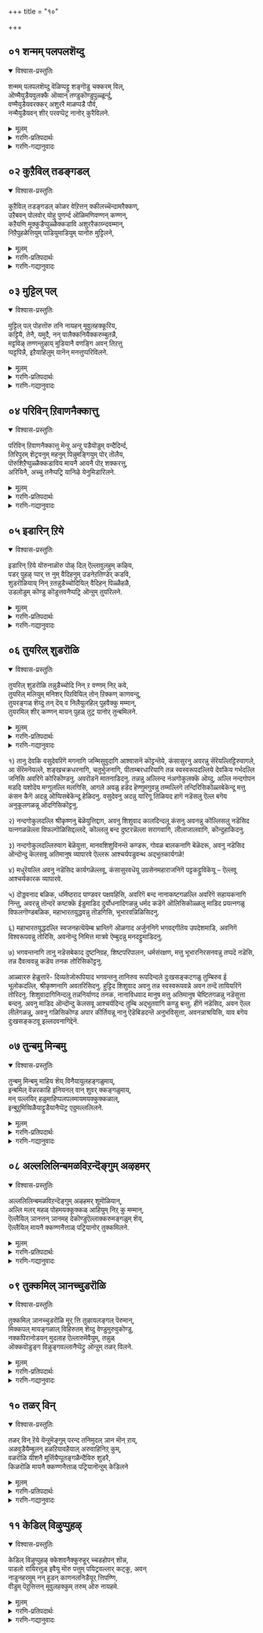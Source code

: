 +++
title = "१०"

+++


## ०१ शन्मम् पलपलशॆय्दु
<details open><summary>विश्वास-प्रस्तुतिः</summary>

शन्मम् पलपलशॆय्दु वॆळिप्पट्टु शङ्गॊडु चक्करम् विल्,  
ऒण्मैयुडैयवुलक्कै ऒव्वान् तण्डुकॊण्डुपुळ्ळूर्न्दु,  
वण्मैयुडैयवरक्कर् अशुररै माळप्पडै पौर्व,  
नन्मैयुडैयवन् शीर् परवप्पॆट्र नानोर् कुरैविलने.
</details>

<details><summary>मूलम्</summary>

शन्मम् पलपलशॆय्दु वॆळिप्पट्टु शङ्गॊडु चक्करम् विल्,  
ऒण्मैयुडैयवुलक्कै ऒव्वान् तण्डुकॊण्डुपुळ्ळूर्न्दु,  
वण्मैयुडैयवरक्कर् अशुररै माळप्पडै पौर्व,  
नन्मैयुडैयवन् शीर् परवप्पॆट्र नानोर् कुरैविलने.
</details>

<details><summary>गरणि-प्रतिपदार्थः</summary>

शन्मम् = जन्मगळु, पलपलशॆय्दु = हलवरन्नु माडि, वॆळिप्पट्टु = अवतरिसि, शङ्गॊडु चक्करम् विल् = शङ्खवन्नू, चक्रवन्नू, बिल्लन्नू, ऒण्मैलुडैय = सुन्दरवाद, उलक्कै = ऒनकॆयन्नू, ऒव्वाळ् = साटियिल्लद खड्गवन्नू, तण्डुकॊण्डु = गदॆयन्नु हिडिदु, पुळ्ळूर्न्दु = गरुडवाहननागि, उलहिल् = लोकदल्लि, वण्मै उडैय = बलिष्ठराद, अरक्कर अशुररै= राक्षसरन्नू असुररन्नू, माळ = नाशपडिसुवुदक्कागि, पडै पॊरुद = आयुधगळन्नू प्रयोगिसि युद्धमाडिद, नन्मै उडैयवन् = सद्गुणवन्तॆन, शीर् = सद्गुणगळन्नु, परवप्पॆट्र = हरडलु यत्निसुत्तिरुव, नान् =नानु, ओर् कुरैवु इलने = यावॊन्दु कॊरतॆयन्नू पडॆदिल्ल. 
</details>

<details><summary>गरणि-गद्यानुवादः</summary>

हलवारु जन्मगळन्नॆत्ति, अवतरिसि, शङ्खवन्नू, चक्रवन्नू, बिल्लन्नू, सुन्दरवाद ऒनकॆयन्नू, साटियिल्लद खड्गवन्नू, गदॆयन्नू हिडिदु, गरुडवाहननागि, लोकदल्लि बलिष्ठराद असुररन्नू राक्षसरन्नू नाशपडिसुवुदक्कागि आयुधगळन्नु प्रयोगिसि युद्धमाडिद सद्गुणवन्तन कल्याणगुणगळन्नु हरडलु यत्निसुत्तिरुव ननगॆ यावॊन्दु कॊरतॆयू इल्ल. 

आळ्वाररु हेळुत्तारॆ- भूमियमेलॆ भगवन्तन नानाअवतारगळ उद्देशवादरू एनु? साटियिल्लद दिव्यायुधगळन्नु अवनु धरिसिरुवुदादरू एतक्कॆ? गरुडवाहननागि शीघ्रगतियल्लि ऎल्लॆगॆन्दरल्लिगॆ धाविसि बरुव कारणवेनु? भूलोकदल्लि तन्नन्नु आश्रयिसिदवरिगॆ बलदर्पगळिन्द कॊब्बिदवरागि, सल्लद हिंसॆयन्नु कॊडुव दुष्टराद असुर राक्षसरन्नु सदॆबडिदु, जगत्तिगॆ तन्न सर्वरक्षकत्ववन्नु तोर्पडिसुवुदक्कल्लवे? परमकरुणामूर्तियाद भगवन्तन अनन्त कल्याणगुणगळन्नु जगत्तिनल्लि हरडुवुदक्कागिये नानु जन्मवॆत्तिरुवुदु. पवित्रवाद ई कार्यदल्लि तॊडगिरुव ननगेनु कॊरतॆ? नन्नन्नु सर्वविधदल्लू रक्षिसुत्ता, कडॆगॆ तन्न नित्यकैङ्कर्यवन्नू परमपदवासवन्नू अवनु ननगॆ दयॆनीडुत्तानॆ.

भगवन्तन कल्याणगुणगळन्नु हरडलु माडिद सुलभवाद उपायवॆन्दरॆ, ऒन्दु साविर पाशुरगळ मूलक अवनन्नु नानारीतियल्लि जनर मनमुट्टुवन्तॆ रचिसि हाडिरुवुदे\! तिरुवाय् मॊऴिय रचनॆय मुख्य उद्देशवे अदु.
</details>



## ०२ कुऱैविल् तडङ्गडल्
<details open><summary>विश्वास-प्रस्तुतिः</summary>

कुऱैविल् तडङ्गडल् कोळर वेऱित्तन् क्कीलच्चॆन्दामरैक्कण्,  
उऱैबवन् पोलवोर् योहु पुणर्न्द ऒळिमणिवण्णन् कण्णन्,  
कऱैयणि मूक्कुडैप्पुळ्ळैक्कडावि अशुररैकाय्न्दवम्मान्,  
निऱैपुहळेत्तियुम् पाडियुमाडियुम् यानॊरु मुट्टिलने,
</details>

<details><summary>मूलम्</summary>

कुऱैविल् तडङ्गडल् कोळर वेऱित्तन् क्कीलच्चॆन्दामरैक्कण्,  
उऱैबवन् पोलवोर् योहु पुणर्न्द ऒळिमणिवण्णन् कण्णन्,  
कऱैयणि मूक्कुडैप्पुळ्ळैक्कडावि अशुररैकाय्न्दवम्मान्,  
निऱैपुहळेत्तियुम् पाडियुमाडियुम् यानॊरु मुट्टिलने,
</details>

<details><summary>गरणि-प्रतिपदार्थः</summary>

कुऱैवुइल् = कॊरतॆयिल्लद, तड कडल् = विस्तारवाद कडलल्लि, कोळ् अरवु एऱि = क्रूरसर्पवन्नेरि, तन् = तन्न, कोलम् = सुन्दरवाद, शॆन्दामरै कण् = कॆन्दावरॆयन्तॆ विशालवाद, कण्णुगळन्नु, उऱैबवन् पोल = निद्रिसुववन हागॆ, ओर् योहु = साटियिल्लद योगवन्नु, पुणर् न = नडॆसुववनागि \(प्रयोगिसुववनागि\), ऒळिमणिवण्णन् = हॊळॆयुव रत्नद बण्णदवनू, कण्णन् = अत्याकर्षकनू, \(श्रीकृष्णावतारियू\) आद भगवन्तनु, कऱै = गुरुतु, अणि = सिद्धवागिरुव, मूक्कु उडै= मूगिन, पुळ्ळै = पक्षियन्नु, कडावि = नडॆसुत्ता, अशुररै = असुररन्नु, काय्न्द = नाशपडिसिद, अम्मान् = स्वामिय, निऱैपुहऴ् = परिपूर्णवाद कीर्तियन्नु, एत्तियुम् = स्तुतिसियू, पाडियुम् = हाडियू, आडियुम् = आनन्दिसियू, यान् = नानु, ऒरुमुट्टु = याव बगॆय आतङ्कवन्नू \(तडॆयन्नु\) इलने = इल्लदवनागिद्देनॆ. 
</details>

<details><summary>गरणि-गद्यानुवादः</summary>

कॊरतॆयिल्लद विस्तारवाद कडलल्लि क्रूरसर्पवन्नेरि, तन्न सुन्दरवाद कॆन्दावरॆयन्तॆ विशालवाद कण्णुगळन्नु निद्रिसुववन हागॆ साटियिल्लद योगनिद्दॆयल्लिरुववनू, हॊळॆयुव रत्नद बण्णदवन्नू, अत्याकर्षकनू \(श्रीकृष्णावतारियू\) आद भगवन्तनु, गुरुतु सिद्धवागिरुव मूगिन पक्षियन्नेरि नडॆसुत्ता असुररन्नु नाशपडिसिद स्वामिय परिपूर्णवाद कीर्तियन्नु स्तुतिसियू, हाडियू, आनन्दिसियू नानु यावबगॆय आतङ्कवन्नू \(अड्डियन्नू\) इल्लदवनागिद्देनॆ. 

हिन्दिन पाशुरदल्लि भगवन्तन लीलावतारगळ उद्देशवन्नु कुरितु हेळलायितु. इल्लि स्वामिय व्यूहवतारद वैशिष्ट्यवन्नु हेळलागुत्तिदॆ. 

“कुऱैवु इल् तडङ्गडल्” – भगवन्तनु तन्न लोकचिन्तनॆगॆन्दु ऎन्थ सॊगसाद, शान्तवाद स्थळवन्नु गॊत्तु माडिकॊण्डिद्दानॆ कण्डिरा\! अदु, परिशुद्धवू, परिपूर्णवू, अनन्तवू \(विस्तारवू\) आगिरुव पाल्गडलु. अल्लि याव बगॆय कॊरतॆगॆ अवकाशवू इल्ल. 

“कोळरवेऱि तन् शॆन्दामरैक्कण् उऱैबवन् पोल ओर् योहु पुणर्न्दु” – परिशुद्धवू अनन्तवू आद पाल्गडलल्लि अनन्तनन्ने हासुगॆयागि माडिकॊण्डु, अत्याकर्षकवू विशालवू सुन्दरवू आद तन्न कण्णुगळन्नु मुच्चि, निद्रिसुववन हागॆ पवडिसि, साटियिल्लद योगनिद्दॆयल्लिरुववनु स्वामि. 

“ऒळिमणिवण्णन् कण्णन्” – हॊळॆयुव नीलरत्न प्रभॆयिन्द मॆरॆयुत्ता, अत्याकर्षकनागि, श्रीकृष्णावतारियागिरुववनुस्वामि.

“कऱैउडैपुळ्” – भगवन्तन वाहनवाद गरुडपक्षिय विवरणॆ इदु. भगवन्तन आष्रितविरोधिगळन्नु नाशपडिसुवुदे गरुडपक्षिय ऒन्दु भगवत्कैङ्कर्य. तन्न हरितवाद मॊनचाद कॊक्किनिन्द अवरन्नु चुच्चि, सीळि, नाशपडिसुवुदरल्लिये तॊडगिरुवुदरिन्द, गरुडन कॊक्कु यावागलू रक्तद कॆरॆयिन्द कूडिद्दु. 

पुळ्ळैकडावि अशुररैकाय्द अम्मान्” – भगवन्तनु तन्न आश्रितविरोधिगळन्नु नाशपडिसुवुदक्कॆ अत्यन्त चुरुकागि ऎल्लिगॆ बेकॆन्दरॆ अल्लिगॆ होगबल्ल गरुडपक्षियन्नु नडॆसुत्तानॆ भगवन्त. 

आळ्वाररु हेळुत्तारॆ- परिशुद्धवू परिपूर्णवू आगिरुव पाल्गडलल्लि अनन्तशयननागि पवडिसि योगनिद्दॆयन्नु नटिसुववनाद, सुन्दरवू विशालवू आद कॆन्दावरॆयन्तॆ आकर्षकवाद कण्णुगळुळ्ळवनाद, हॊळॆयुव नीलमणिबण्णद अत्याकर्षक कृष्णावतारियाद, गरुडवाहननागि आश्रित विरोधिगळन्नु सदॆबडियुत्ता, आश्रित रक्षणॆयल्लिये सदा निरतनागिरुव सर्वेश्वरन तुम्बु कीर्तियन्नु स्तुतिसि, हाडि, नलिदाडुवुदक्कॆ ननगॆ याव बगॆय अड्डियू \(कॊरतॆयू\) इल्ल. 

आळ्वारर कॆलसवे अदु. आ विषयदल्लि अवरू पाल्गडलिन्तॆ परिशुद्धरू भक्ति परिपूर्णरू हौदु.
</details>



## ०३ मुट्टिल् पल्
<details open><summary>विश्वास-प्रस्तुतिः</summary>

मुट्टिल् पल् पोहत्तॊरु तनि नायहन् मूवुलहक्कूरिय,  
कट्टियै, तेनै, यमुदै, नन् पालैक्कनियैक्करुम्बुतन्नै,  
मट्टविऴ् तण्णन्तुऴाय् मुडियानै वणङ्गि अवन् तिऱत्तु  
प्पट्टपिन्नै, इऱैयाहिलुम् यानॆन् मनत्तुप्परिविलने.
</details>

<details><summary>मूलम्</summary>

मुट्टिल् पल् पोहत्तॊरु तनि नायहन् मूवुलहक्कूरिय,  
कट्टियै, तेनै, यमुदै, नन् पालैक्कनियैक्करुम्बुतन्नै,  
मट्टविऴ् तण्णन्तुऴाय् मुडियानै वणङ्गि अवन् तिऱत्तु  
प्पट्टपिन्नै, इऱैयाहिलुम् यानॆन् मनत्तुप्परिविलने.
</details>

<details><summary>गरणि-प्रतिपदार्थः</summary>

मुट्टु इल् = \(याव बगॆय\) अड्डि आतङ्कगळिल्लदॆ, पल् = हलवारु, पोहत्तु = भोगगळ, ओर् = अद्वितीयनाद, तन् = परिपूर्णनाद, नाययन् = सर्वेश्वरनन्नु, मू उलहुक्कू= मूरु लोकगळिगॆ, उरिय = तक्कवनाद \(अनुभविसि आनन्दिसतक्कवनाद\), कट्टियै = कल्लुसक्करॆयन्नु, तेनै = जेनन्नु, अमुदै = अमृतवन्नु, नल् पालै = परिशुद्धवाद हालन्नू, कनियै = कळित हण्णन्नु, करुम्बुतन्नै = कब्बन्नु, मट्टु अविऴ् = मधुसुरिसुव, तण् = तम्पाद, अम् = सुन्दरवाद, तुऴाय्= तुलसिय, मुडियानै = किरीटवन्नु\(हारवन्नु\) धरिसिरुववनन्नु, वणञ्गि = नमस्करिसि, अवन् तिऱत्तु = अवन विषयदल्लि, पट्ट पिन्नै = सेवकनाद बळिक, इऱैआहिलुम् = स्वल्पवादरू, यान् = नानु, ऎन् मनत्तु = नन्न मनस्सिनल्लि, परिवु इलने = कळङ्कवन्नु हॊन्दिल्ल. 
</details>

<details><summary>गरणि-गद्यानुवादः</summary>

याव बगॆय अड्डिआतङ्कगळिल्लदॆ, हलवारु भोगगळुळ्ळ अद्वितीयनाद, परिपूर्णनाद सर्वेश्वरनन्नु, मूरुलोकगळू अनुभविसि आनन्दिसतक्क कल्लुसक्करॆयन्नु, जेनन्नु, अमृतवन्नु, परिशुद्धवाद हालन्नू, मागिद हण्णन्नू, कब्बन्नु, मधुवन्नु सुरिसुव तम्पाद मत्तु सुन्दरवाद तुलसिय हारवन्नु किरीटवागि मुडिदवनन्नु नमस्करिसि, अवन विषयदल्लि सेवॆ सल्लिसुववनाद बळिक नानु नन्न मनदल्लि स्वल्पवादरू कळङ्कवन्नु हॊन्दिल्ल. 

सर्वेश्वरनाद भगवन्तनन्नु आश्रयिसुवुदर फलवेनॆम्बुदन्नु इल्लि हेळलागुत्तदॆ. 

“मुट्टिल् पलपोहत्तॊरु तनिनायहन्” – सर्वेश्वरनाद भगवन्तनिगॆ मनुष्यरु, देवतॆगळु, दिक्पालकरु, ब्रह्मादिगळु, महर्षिगळु, सिद्धसाध्यरू, नित्यसूरिगळु ऎडॆबिडदन्तॆ नानाभोगगळन्नु सल्लिसुत्तले इरुत्तारॆ. अवनॊब्बने सर्वविधदल्लू परिपूर्णनागि ऎल्ल भोगगळन्नू स्वीकरिसतक्कवनु.

भगवन्तनन्नु मूरुलोकगळवरू तमतमगॆ तक्क रीतियल्लि आस्वादिसि, आनन्दिसुत्तारष्टॆ. अवुगळन्नॆल्ला इल्लि आरु बगॆय मधुरवस्तुगळागि विवरिसि हेळलागिदॆ- कल्लुसक्करॆ, जेनु, अमृत, हालु, कळितु मागिद हण्णु, कब्बु-इवु-ऎल्लवू सिहियाद वस्तुगळे आदरू ऒन्दॊन्दर अनुभववू ऒन्दॊन्दु बगॆयसिहिये. याव ऎरडन्नू ऒन्दक्कॊन्दु समनॆन्दु हेळलु साध्यवे इल्ल. भगवदनुभववू हागॆये अदन्नु ऎष्टॆष्टु बगॆयल्लि विवरिसि हेळिदरू, आ अनुभवक्कॆ सरिसाटियादद्दु याव विवरणॆयू सिक्कुवुदिल्ल ऎनिसुत्तदॆ. 

आळ्वाररु हेळुत्तारॆ- ऎल्ला बगॆय भोगगळन्नू स्वीकरिसुत्तिरुव, अत्यन्त मधुरवाद, सरिसाटियिल्लद सर्वेश्वरनन्नु नानु आश्रयिसिद बळिक, अवन सेवॆयल्लिये तॊडगिरुवनन्नु मनस्सिनल्लि याव बगॆय दुःख सङ्कटगळिगू ऎडॆयिल्लदागिदॆ.
</details>



## ०४ परिविन् ऱिवाणनैक्कात्तु
<details open><summary>विश्वास-प्रस्तुतिः</summary>

परिविन् ऱिवाणनैक्कात्तु मॆन्ऱु अन्ऱु पडैयॊडुम् वन्दैदिर्न्द,  
तिरिपुरम् शॆट्रवनुम् महनुम् पिन्नुमङ्गियुम् पोर् तॊलैय,  
पॊरुशिऱैप्पुळ्ळैक्कडाविय मायनै आयनै पॊऱ् शक्करत्तु,  
अरियिनै, अच्चु तनैप्पट्रि यानिऴे येनुमिडारिलने.
</details>

<details><summary>मूलम्</summary>

परिविन् ऱिवाणनैक्कात्तु मॆन्ऱु अन्ऱु पडैयॊडुम् वन्दैदिर्न्द,  
तिरिपुरम् शॆट्रवनुम् महनुम् पिन्नुमङ्गियुम् पोर् तॊलैय,  
पॊरुशिऱैप्पुळ्ळैक्कडाविय मायनै आयनै पॊऱ् शक्करत्तु,  
अरियिनै, अच्चु तनैप्पट्रि यानिऴे येनुमिडारिलने.
</details>

<details><summary>गरणि-प्रतिपदार्थः</summary>

परिवु ऎन् ऱि = सङ्कटविल्लदन्तॆ, वाणनै = बाणासुरनन्नु, काक्कुम् ऎन्ऱु = कायुवुदक्कागि, अन्ऱु = अन्दु, पडैयॊडुम् = आयुधगळॊडनॆ, \(बलवाद सैन्यदॊडनॆ\), वन्दु= बन्दु, ऎदिर्न्द = ऎदुरिसिद, तिरिपुरम् = त्रिपुररनन्न, शॆट्रवनुम् = कॊन्दवनू, महनुम् = मगनाद षण्मुखनू, पिन्नुम् =अल्लदॆ, अङ्गियुम् = अग्नियू, पोर् = युद्धरङ्गदिन्द, तॊलैय = तॊलगि ओडुवन्तॆ, पौरु = हॊडॆदाडुवन्थ, शिऱै = रॆक्कॆगळ, पुळ्ळै= पक्षियन्नु, कडाविय = नडॆसिद, मायनै = आश्चर्यकारियन्नु, आयनै = गोवळनन्नु, पॊन् शक्करत्तु = सुन्दरवाद चक्रायुधद, अरियिनै = हरियन्नु, अच्चुदनै = अच्युतनन्नु, पट्रि = आश्रयिसि, यान् = नानु, इऱैयेनुम् = स्वल्पवादरू \(ऎळ्ळष्टादरू\), इडर् इलने = सङ्कटविल्लदवनागिद्देनॆ. \(कष्टवे इल्लदवनागिद्देनॆ\). 
</details>

<details><summary>गरणि-गद्यानुवादः</summary>

अन्दु बाणासुरनन्नु सङ्कटविल्लदन्तॆ रक्षिसुवुदक्कागि बलवाद तन्न सैन्यदॊडनॆ बन्दु ऎदुरिसिद त्रिपुररन्नु कॊन्दवनू, अवन मगनाद षण्मुखनू, अग्नियू, युद्धरङ्गदिन्द तॊलगि ओडिहोगुवन्तॆ, हॊडॆदादुवन्थ रॆक्कॆगळुळ्ळ पक्षियन्नु नडॆसिद आश्चर्यकारियन्नु, गोवळनन्नु, सुन्दरवाद चक्रायुउधद हरियन्नु, अच्युतनन्नु, आश्रयिसि, नानु ऎळ्ळष्टादरू कष्टविल्लदवनागिद्देनॆ. 

इल्लि बाणासुरन निदर्शनवन्नु ऎत्तिकॊण्डिरुवुदु, सर्वेश्वरनाद भगवन्तन सर्वशक्तित्ववन्नु सूचिसुवुदक्कागि. 

प्रह्लादन वंशदवनू, बलिचक्रवर्तिय मगनू आद बाणासुरनिगॆ ऒन्दु साविरतोळुगळु. अवॆल्लवुगळिन्दलू शिवताण्डवक्कॆ तक्कन्तॆ मृदङ्गादि ताळवाद्यगळन्नु नुडिसि, शिवनन्नु मॆच्चिसिकॊण्डु अवनन्ने अवन भूतसैन्यदॊडनॆ तन्न पट्टणवाद प्राग्ज्योतिष पुरक्कॆ कावलागि माडिकॊण्डिद्दनु. अवनिगॊब्ब सुन्दरियाद मगळु-उषॆ ऎम्बवळु. अवळु ऒन्दु रात्रि, तन्न कनसिनल्लि श्रीकृष्णन मॊम्मगनाद प्रद्युम्ननन्नु कण्डु मोहिसिदळु. मत्तु तन्न सखिय सहायदिन्द अवनन्नु मायॆयिन्द तन्न अन्तःपुरक्कॆ बरमाडिकॊण्डु, अवनॊडनॆ आनन्ददिन्द इद्दळु. ई विषय बाणनिगॆ तिळियितु. कूडले, अवनु प्रद्युम्ननन्नु सॆरॆमाडिदनु. श्रीकृष्णनिगॆ ई विषय तिळियितु. अवनु बाणन मेलॆ दण्डॆत्ति बन्दनु. बाणन कावलागिद्द ’त्रिपुरसंहारि’ ऎम्ब बिरुदन्नु हॊत्त शिवनू, अवन मग षण्मुखनू, अग्नियू श्रीकृष्णनन्नु ऎदुरिसलारदॆ ओडलु, बाणासुरने अवनन्नु ऎदुरिसबेकायितु. श्रीकृष्णनु अवनन्नु सोलिसि, अवन साविरतोळुगळन्नू ऒन्दॊन्दागि तुण्डारिसुत्ता बन्दनु. आग शिवनु तन्न भक्तनन्नु उळिसिकॊडबेकॆन्दु बेडिद्दरिन्द बाणनन्नु उळिसिदनु. अल्लदॆ, बाणनमगळाद उषॆयन्नु प्रद्युम्ननिगॆ कॊट्टु मदुवॆमाडि, मगळु अळियन्दिरन्नु श्रीकृष्णनॊडनॆ विजृम्बणॆयिन्द बीळ्कॊट्टनु. इदु कतॆ.

आळ्वाररु हेळुत्तारॆ- बाणनन्नु रक्षिसलु सदा कावलागिद्द शिवनू, अवन मगनाद षण्मुखनू, मत्तु अग्नियू, अवर अपारसेनॆयू ओडिहोगुवन्तॆयू, बाणन कॊब्बु इळियुवन्तॆयू माडिद सर्वेश्वरनन्ने नानु आश्रयिसिरुवाग, ननगॆ याव बगॆय कष्टवागलि सङ्कटवागलि इरुवुदिल्ल.
</details>



## ०५ इडारिन् ऱिये
<details open><summary>विश्वास-प्रस्तुतिः</summary>

इडारिन् ऱिये यॊरुनाळॊरु पोऴ् दिल् ऎल्लावुलहुम् कऴिय,  
पडर् पुहऴ् प्पार् त्त नुम् वैदिहनुम् उडनेऱतिण्डेर् कडवि,  
शुडरॊळियाय् निन् ऱतन्नुडैच्चोदियिल् वैदिहन् पिळ्ळैहळै,  
उडलोडुम् कॊण्डु कॊडुत्तवनैप्पट्रि ऒन्ऱुम् तुयरिलने.
</details>

<details><summary>मूलम्</summary>

इडारिन् ऱिये यॊरुनाळॊरु पोऴ् दिल् ऎल्लावुलहुम् कऴिय,  
पडर् पुहऴ् प्पार् त्त नुम् वैदिहनुम् उडनेऱतिण्डेर् कडवि,  
शुडरॊळियाय् निन् ऱतन्नुडैच्चोदियिल् वैदिहन् पिळ्ळैहळै,  
उडलोडुम् कॊण्डु कॊडुत्तवनैप्पट्रि ऒन्ऱुम् तुयरिलने.
</details>

<details><summary>गरणि-प्रतिपदार्थः</summary>

इडर् इन् ऱिये = कष्टविल्लदॆये, ऒरु नाळ् = ऒन्दु दिन, ऒरु पोऴ् दिल् = ऒन्दुअवसरदल्लि \(आशुरदल्लि\), ऎल्ला उलहुम् = ऎल्ला लोकगळिगू, कऴिय = हॊरगॆ \(दाटि\) होगुवन्तॆ, पडर् = हरडिरुव, पुहऴ् = कीर्तियुळ्ळ, पार् त्तनुम् = अर्जुननू, वैदिहनुम् = वैदिक ब्राह्मणनू, उडन् एऱ = कूडले एरि बरुवन्तॆ, तिण् तेर् कडवि = दृढवाद रथवन्नुनडॆसि, शुडर् ऒळि आय् निन् ऱ = दिव्यतेजस्सिनिन्द तुम्बि निन्तिरुव, तन्नुडै= तन्न, शोदियिल् = ज्योतिपूर्णवाद लोकदल्लि \(परमपददल्लि\), वैदिहन्पिळ्ळैहळै = वैदिकन मक्कळन्नु, उडलोडुम् = स्वशरीरदॊडनॆ, कॊण्डु कॊडुत्तवनै= तन्दु कॊट्टवनन्नु, पट्रि = आश्रयिसि, ऒन्ऱु= स्वल्पवू, तुयर् इलने = सङ्कटविल्लदवनागिद्देनॆ. 
</details>

<details><summary>गरणि-गद्यानुवादः</summary>

ऒन्दु दिन, बहळ अवसरदल्लि, याव कष्टवू इल्लदन्तॆ, विस्तारवाद कीर्तियुळ्ळ अर्जुननू वैदिक ब्राह्मणनू ऎल्ला लोकगळन्नू दाटिहोगुवन्तॆ, दृढवाद रथवन्नु नडॆसि, परमपददल्लिरुव वैदिकन मक्कळन्नु स्वशरीरदॊडनॆ तन्दु कॊट्टवनन्नु आश्रयिसि, स्वल्पवू सङ्कटविल्लदवनागिद्देनॆ. 

हिन्दिन पाशुरदल्लि भगवन्तन सर्वशक्तित्ववन्नु कुरितु हेळलायितु. इल्लि स्वामिय अतिमानुष शक्तियन्नु \(व्यापारवन्नु\) कुरितु हेळलागुत्तिदॆ. 

आळ्वाररु हेळुत्तारॆ- मृतपट्ट वैदिकन मक्कळन्नु श्रीकृष्णावतारियाद भगवन्तनु अर्जुननॊडनॆ रथवन्नेरि, नडॆसुत्ता, ऎल्ला लोकगळन्नू दाटिहोगि, परमपदवन्नु सेरि, अल्लिद्द आ मक्कळन्नु स्वशरीरदिन्दले \(अल्लिन स्वरूपदिन्दले\) तन्दु, आ वैदिक ब्राह्मणनिगॆ कॊट्टन्थ, अतिमानुषशक्तियन्नुळ्ळ सर्वेश्वरनन्नु नानु दृढवागि आश्रयिसिद्देनॆ. आद्दरिन्द ननगॆ याव कष्टवू इल्ल. 

इल्लि हेळिरुव ’वैदिकन मक्कळ’ कतॆ यावुदॆन्दु विवरिसलु तिळियदु. श्रीकृष्ण, बलरामरु गुरुकुलवासवन्नु नडॆसि, तम्म गुरुवाद सान्दीपिनिगॆ गुरुकाणिकॆयन्नर्पिसिद कतॆ इरबहुदे ऎनिसुत्तदॆ. ऎरडक्कू होलिकॆयू व्यत्यासवू इदॆ. सान्दीपिनि गुरुविन बळियल्लि बलरामनू कृष्णनू विद्याभ्यासवन्नु मुगिसिद बळिकॆ, तावु सल्लिसबेकाद गुरुकाणिकॆयन्नु सूचिसबेकॆन्दु गुरुगळन्नु बेडिदरु. प्रभाक्षेत्रदल्लि समुद्रस्नान माडुत्ता मायवाद तन्न मगनन्नु तमगॆ तन्दु ऒप्पिसबेकॆन्दु गुरुवु केळिदरु. अदरन्तॆ, बलरामकृष्णरु प्रभास क्षेत्रक्कॆ होदरु. तम्म गुरुपुत्रनन्नु तमगॆ कॊडबेकॆन्दु समुद्रराजनन्नु केळिदरु. पञ्चजननॆम्ब राक्षसनु, आ प्रदेशदल्लि वासिसुत्ता, अवनन्नु नुङ्गिद्दानॆन्दु समुद्रराजनु तिळिसिदनु. कूडले श्रीकृष्णनु समुद्रदल्लि हारिकॊण्डु, कॆळगॆ अडगिकॊण्डिद्द पञ्चजननन्नु कॊन्दु, अवन हॊट्टॆयन्नु बगॆदु नोडिदनु. अल्लि ऒन्दु दिव्यशङ्खवु मात्रवे इद्दद्दु, आ शङ्खवन्नु तॆगॆदुकॊण्डु, बलरामनॊडनॆ, यमधर्मन पट्टणवाद संयमनीपुरक्कॆ श्रीकृष्णनु होदनु. पुरद्वारदल्लि निन्तु, तन्नकैयल्लिद्द पाञ्चजन्यशङ्कवन्नूदिदनु. यमधर्मनु कूडलॆ अल्लिगॆ बन्दु, मर्यादॆयॊडनॆ अवरन्नु तन्न अरमनॆगॆ करॆदॊय्दु अवरु अल्लिगॆ बन्दद्देकॆन्दु केळिदनु. श्रीकृष्णनु तम्म गुरुपुत्रनुअल्लिद्दरॆ अवनन्नु तमगॆ ऒप्पिसबेकॆन्दू, अवनन्नु गुरुकाणिकॆय रूपदल्लितम्म गुरुगळिगॆ ऒप्पिसुवुदिदॆयॆन्दू हेळिदनु. यमधर्मनु अल्लिद्द गुरुपुत्रनन्नु अवरॊडनॆ भूलोकक्कॆ हिन्तिरुगिसिदनु. आ गुरुपुत्रनन्नु अवन मॊदल रूपदल्ले तम्म गुरुगळिगॆ हिन्तिरुगिसि, अवरन्नु मॆच्चिसिदरु. इदु भागवतदल्लि बरुव अतिमानुषशक्तिय कतॆ.
</details>



## ०६ तुयरिल् शुडरॊळि
<details open><summary>विश्वास-प्रस्तुतिः</summary>

तुयरिल् शुडरॊळि तन्नुडैच्चोदि निन् ऱ वण्णम् निऱ् कवे,  
तुयरिल् मलियुम् मनिशर् पिऱवियिल् तोन् ऱिक्कण् काणवन्दु,  
तुयरङ्गळ् शॆय्दु तन् दॆय् व निलैयुलहिल् पुहवैक्कु मम्मान्,  
तुयरमिल् शीर् कण्णन् मायन् पुहळ् तुट्र यानोर् तुन्बमिलने.
</details>

<details><summary>मूलम्</summary>

तुयरिल् शुडरॊळि तन्नुडैच्चोदि निन् ऱ वण्णम् निऱ् कवे,  
तुयरिल् मलियुम् मनिशर् पिऱवियिल् तोन् ऱिक्कण् काणवन्दु,  
तुयरङ्गळ् शॆय्दु तन् दॆय् व निलैयुलहिल् पुहवैक्कु मम्मान्,  
तुयरमिल् शीर् कण्णन् मायन् पुहळ् तुट्र यानोर् तुन्बमिलने.
</details>

<details><summary>गरणि-प्रतिपदार्थः</summary>

तुयर् इल् = दुःखसङ्कटगळिल्लद, शुडर् ऒळि = दिव्यतेजोरूपियागि, तन्नुडै = तन्न, शोदि = ज्योतियु, निन् ऱ = इरुव, वण्णम् = रीतियु, निऱ् कवे = इरुव हागॆये, तुयरिल् = दुःखसङ्कटगळल्लि, मलियुम् = मुळुगिरुव, मनिशर् = मनुष्यर, पिऱवियिल् = जन्मदल्लि, तोन् ऱि = अवतरिसि, कण् काण = ऎल्लरू काणुवन्तॆ, वन्दु = ऒन्दु, तुयरङ्गळ् शॆय्दु = सङ्कटगळन्नुण्टुमादि, तन् = तन्न, दॆय् वनिलै= दैवत्ववन्नु, उलहिल् = ई लोकदल्लि, पुह वैक्कुम् = प्रकाशगॊळिसिद, अम्मान् = स्वामियाद, तुयरम् इल् = परिशुद्धवाद, शीर् =कीर्तियुळ्ळ, कण्णन् = श्रीकृष्णन मायन् = आश्चर्यकारिय, पुहऴ् = कीर्तियन्नु, तुट्र = अनुभविसुव, यान् = नानु, ओर् शुन्बम् इलने = यावॊन्दु सङ्कटवन्नू इल्लदवनागिद्देनॆ. 
</details>

<details><summary>गरणि-गद्यानुवादः</summary>

दुःखसङ्कटगळिल्लद दिव्यतेजोरूपियागि, तन्न ज्योतियु इरुव रीतियु इरुव हागॆये दुःखसङ्कटगळल्लि मुळुगिरुव मनुष्यर जन्मदल्लि अवतरिसि, ऎल्लरू काणुवन्तॆ बन्दु, सङ्कटगळन्नुण्टुमाडि, तन्न दैवत्ववन्नु ई लोकदल्लि प्रकाशगॊळिसिद स्वामियाद परिशुद्धवाद कीर्तियन्नुळ्ळ श्रीकृष्णन आश्चर्यकारियु कीर्तियन्नु अनुभविसुव नानु यावॊन्दु सङ्कटवन्नू इल्लदवनागिद्देनॆ.

इल्लि भगवन्तन श्रीकृष्णावतारद वैभववन्नु सङ्ग्रहिसि सूचिसलागिदॆ. 

भगवन्तन बेरॆ याव अवतारदल्लि नडॆसदिरुवष्टु मानुष चेष्टितगळू, आश्चर्याद्भुत कार्यगळू, इवुगळ नडुवॆ तन्न दैवता हिरिमॆयू श्रीकृष्णावतारदल्लि कण्डुबरुत्तवॆ.
</details>


१\) तानु देवकि वसुदेवरिगॆ मगनागि जन्मिसुवुदागि आश्वासनॆ कॊट्टन्तॆये, कंसासुरनु अवरन्नु सॆरॆयल्लिट्टिरुवागले, आ सॆरॆमनॆयल्ले, शङ्खचक्रधरनागि, चतुर्भुजनागि, पीताम्बरधारियागि तन्न स्वस्वरूपदल्लिये देवकिय गर्भदल्लि जनिसि अवरिगॆ कोरिकॊण्डनु. अवरॊडनॆ मातनाडिदनु. तन्नन्नु अल्लिन्द नंअगोकुलक्कॆ ऒय्दु, अल्लि नन्दगोपन मडदि यशोदॆय मग्गुलल्लि मलगिसि, आगले अवळु हडॆद हॆण्णुमगुवन्नु तम्मल्लिगॆ तन्दिरिसिकॊळ्लबेकॆन्दू मत्तु कंसन कैगॆ अदन्नु ऒप्पिसबेकॆन्दू हेळिदनु. वसुदेवनु अदन्नु यारिगू तिळियद हागॆ नडॆसलु ऎल्ल बगॆय अनुकूलगळन्नू ऒदगिसिकॊट्टनु. 

२\) नन्दगोकुलदल्लि श्रीकृष्णनु बॆळॆयुत्तिद्दाग, अवनु शिशुवाद कालदिन्दलू कंसनु अवनन्नु कॊल्लिसलु नडॆसिद यत्नगळन्नॆल्ला विफल्गॊळिसिद्दल्लदॆ, कॊल्ललु बन्द दुष्टरन्नॆल्ला सरागवागि, लीलाजालवागि, कॊन्दुहाकिदनु. 

३\) नन्दगोकुलदल्लिरुवाग बॆळॆयुत्ता, मानवशिशुविनन्तॆ कण्डरू, गोवळ बालकनागि बॆळॆदरू, अवनु नडॆसिद ऒन्दॊन्दु कॆलसवू अतिमानुष व्यापारवे ऎल्लरू आश्चर्यपडुवन्थ अद्भुतकार्यगळे\!

४\) मधुरॆयल्लि अवनु नडॆसिद कार्यगळॆल्लवू, कंसासुरवधॆयू उग्रसेनमहाराजनिगॆ पट्टकट्टुविकॆयू – ऎल्लवू आश्चर्यकारक व्यापारवे.

५\) दॊड्डवनाद बळिक, धर्मिष्ठराद पाण्डवर पक्षवहिसि, अवरिगॆ बन्द नानाकष्टगळल्लि अवरिगॆ सहायकनागि निन्तु, अवरन्नु तॊन्दरॆ कष्टक्कॆ ईडुमाडिद दुर्योधनादिगळन्नु धर्मद कडॆगॆ ऒलिसिकॊळ्ळलु माडिद प्रयत्नगळु विफलगॊण्डबळिक, महाभारतयुद्धवन्नु तॊडगिसि, भूभारवन्निळिसिदनु. 

६\) महाभारतयुद्धदल्लि स्वजनहत्यॆयॆम्ब भ्रान्तिगॆ ऒळगाद अर्जुननिगॆ भगवद्गीतॆय उपदेशमाडि, अवनिगॆ विश्वरूपवन्नु तोरिसि, अवनॊन्दु निमित्त मात्रवे ऎम्बुदन्नु मनदट्टुमाडिदनु. 

७\) भगवन्तनागि तानु नडॆसबेकाद दुष्टनिग्रह, शिष्टपरिपालन, धर्मसंरक्षण, मत्तु भूभारनिरसनवन्नु तप्पदॆ नडॆसि, तन्न दैवत्ववन्नु कडॆय तनक तोरिसिकॊट्टनु.

आळ्वाररु हेळुत्तारॆ- दिव्यतेजोरूपियाद भगवन्तनु तानिरुव रूपदिन्दले दुःखसङ्कटगळु तुम्बिरुव ई भूलोकदल्लि, श्रीकृष्णनागि अवतरिसिदनु. हुट्टिद शिशुवाद अवनु तन्न स्वस्वरूपवन्ने अवन तन्दॆ तायियरिगॆ तोरिदनु. शिशुवादागिनिन्दलू तन्ननिर्याणद तनक, नानाविधवाद मानुष मत्तु अतिमानुष चेष्टितगळन्नु नडॆसुत्ता बन्दनु. अवनु माडिद ऒन्दॊन्दु कॆलसवू आश्चर्यदिन्द तुम्बि अद्भुतवागि कण्डु बन्तु. हीगॆ नडॆसिद, अवन ऎल्ल लीलॆगळन्नू, अवनु गळिसिकॊण्ड अपार कीर्तियन्नू नानु ऎडॆबिडदन्तॆ अनुभविसुत्ता, अवनन्नाश्रयिसि, याव बगॆय दुःखसङ्कटवू इल्लदवनागिद्दॆनॆ. 


## ०७ तुन्बमु मिन्बमु
<details open><summary>विश्वास-प्रस्तुतिः</summary>

तुन्बमु मिन्बमु माहिय शॆय् विनैयायुलहङ्गळुमाय्,  
इन्बमिल् वॆन्नरकाहि इनियनल् वान् शुवर् क्कङ्गळुमाय्,  
मन् पल्लयिर् हळुमाहिप्पलपलमायमयक्कुक्कळाल्,  
इन्बुऱुमिव्विळैयाट्टुडैयानैप्पॆट्र एदुमल्ललिलने.
</details>

<details><summary>मूलम्</summary>

तुन्बमु मिन्बमु माहिय शॆय् विनैयायुलहङ्गळुमाय्,  
इन्बमिल् वॆन्नरकाहि इनियनल् वान् शुवर् क्कङ्गळुमाय्,  
मन् पल्लयिर् हळुमाहिप्पलपलमायमयक्कुक्कळाल्,  
इन्बुऱुमिव्विळैयाट्टुडैयानैप्पॆट्र एदुमल्ललिलने.
</details>

<details><summary>गरणि-प्रतिपदार्थः</summary>

तुन्बमुम् = दुःखवू, इन्बमुम् = सुखवू, आहिय = आगिरुव, शॆय् विनै आय् = पापपुण्यकार्यगळागि \(अवुगळ निर्वाहकनागि\), उलहङ्गळुम् आय् = ऎल्ला लोकगळु आगि \(अवुगळ निर्वाहकनू आगि\), इन्बम् इल् = सुखवॆम्बुदे इल्लद, वॆम् नरकु आहि = क्रूरवाद नरकवागि,\(अदर निर्वाहकनागि\), इनिय = मधुर्वाद, नल् = श्रेष्ठवाद, वान् = परमपदवू, शुवर् क्कङ्गळुम् आय् = स्वर्गवूआगि \(अवुगळ निर्वाहकनागि\), मन्= नित्यवाद, पल् = हलवारु \(अनेक\), उयिर् हळुम् आहि = प्राणिगळू आगि, पलपल = अनेकानेक, मायम् = भ्रान्तिगळिन्दलू \(प्रकृति विकारगळिन्दलू\), मयक्कु क्कळाल् = मोहगळिन्दलू \(मोहविकारगळिन्दलू\), इन्बु= माधुर्य, उऱुम् = तुम्बिरुव, इ विळैयाट्टु = ई लीलॆगळन्नु \(आटगळन्नु\), उडैयानै = उळ्ळवनन्नु, पॆट्रु = पडॆदुकॊण्डु \(आश्रयिसि\), एदुम् = यावॊन्दु, अल्लल् = दुःखसङ्कटवन्नू, इलने = इल्लदवनागिद्देनॆ. 
</details>

<details><summary>गरणि-गद्यानुवादः</summary>

दुःखवू सुखवू आगिरुव पापपुण्यकार्यगळागि, ऎल्ला लोकगळु आगि, सुखवॆम्बुदे इल्लद क्रूरनरकवागि, मधुरवू श्रेष्ठवू \(हितकरवू\) आद परमपदवू, स्वर्गवूआगि, नित्यवाद अनेकानेक जीवराशिगळु आगि, नानाबगॆय प्रकृतिविकारगळिन्दलू मोहविकारगळिन्दलू माधुर्यतुम्बिरुव \(रसवत्ताद\) ई आटगळन्नुळ्ळवनन्नु आश्रयिसि, यावॊन्दु दुःखसङ्कटवू इल्लदवनागिद्देनॆ. 

ऎल्लवन्नू सृष्टिसुववनू, नानारीतियल्लि अवुगळन्नाडिसुत्ता, कपटनाटक सूत्रधारि ऎनिसिकॊण्डु, ई रसवत्ताद विचित्रलीलॆयल्लि आनन्दिसुववनु भगवन्त ऎम्बुदन्नु इल्लि हेळलागुत्तिदॆ. 

आळ्वाररु हेळुत्तारॆ- सुखक्कॆ कारणवाद पुण्यकार्यगळागियू दुःखक्कॆ कारणवाद पापकार्यगळागियू, अवुगळन्नु नडॆसलु अनुकूलवाद विविध लोकगळागियू इद्दानॆ भगवन्त. पापकर्मगळ फलवन्नु अनुभविसतक्क क्रूरनरकवागि, पुण्यकर्मगळ फलवन्नु अनुभविसतक्क स्वर्गवू परमपदवू अवने आगिद्दानॆ. ई ऎल्ला लोकगळल्लू वासिसुव नाना जीवकोटियू अवुगळ निर्वाहकनू अवने. ऎल्लवन्नू प्रकृतिविकारगळाद भ्रान्तियिन्दलू, मोहविकारगळाद आशॆयिन्दलू तुम्बिसि, रसवत्ताद आटगळन्नु अवुगळिन्दले आडिसि, तानु निर्लिप्तनागिद्दुकॊण्डु, ई माया लीलॆगळन्नु आनन्दिसुव सर्वेश्वरनन्नु नानु दृढवागि आश्रयिसिरुवुदरिन्द ननगॆ याव बगॆय दुःखसङ्कटगळिगू ऎडॆयिल्ल.
</details>



## ०८ अल्ललिलिन्बमळविऱन्दॆङ्गुम् अऴहमर्
<details open><summary>विश्वास-प्रस्तुतिः</summary>

अल्ललिलिन्बमळविऱन्दॆङ्गुम् अऴहमर् शूमॊळियान्,  
अल्लि मलर् महळ् पोहमयक्कूक्कळ् आहियुम् निऱ् कु मम्मान्,  
ऎल्लैयिल् ञानत्तन् ञानमह् देकॊण्डुऎल्लाक्करुमङ्गळुम् शॆय्,  
ऎल्लैयिल् मायनै क्कण्णनैत्ताळ् पट्रियानोर् तुक्कमिलने.
</details>

<details><summary>मूलम्</summary>

अल्ललिलिन्बमळविऱन्दॆङ्गुम् अऴहमर् शूमॊळियान्,  
अल्लि मलर् महळ् पोहमयक्कूक्कळ् आहियुम् निऱ् कु मम्मान्,  
ऎल्लैयिल् ञानत्तन् ञानमह् देकॊण्डुऎल्लाक्करुमङ्गळुम् शॆय्,  
ऎल्लैयिल् मायनै क्कण्णनैत्ताळ् पट्रियानोर् तुक्कमिलने.
</details>

<details><summary>गरणि-प्रतिपदार्थः</summary>

अल्लल् इल् = दुःखवॆम्बुदे इल्लद, इन्बम् = आनन्दवन्नू, अळवु इऱन्दु = अळतॆगॆ मीरिद, ऎङ्गुम् = ऎल्लॆडॆयू, अऴहु= सौन्दर्यवु, अमर् = तुम्बि\(व्यापिसि\)रुव, शूऴ् ऒळियन् = सुत्तुवरिदिरुव तेजोमूर्तियागि, अल्लि मलर् महळ् = तावरॆहूविन उद्भविसिद लक्ष्मीदेवियॊडनॆ, पोहम् मयक्कुक्कळ् = भोगवू व्यामोहवू, आहियुम् = आगियू, निऱ् कुम् = इरुव, अम्मान् = स्वामियागि, ऎल्लै इल् = ऎल्लॆयिल्लद, ञानत्तन् = ज्ञानस्वरूपियागियू, ञानम् अह्दे कॊण्डु = अदे ज्ञानवन्नु बळसिकॊण्डु, ऎल्ला करुमङ्गळुम् शॆय् = ऎल्ला कर्मगळन्नू उण्टु माडुववनू, ऎल्लै इल् = मितियिल्लद, मायनै = आश्चर्यकारियन्नु, कण्णनै = आकर्शकनन्नु \(श्रीकृष्णस्वरूपियन्नु\), काळ् पट्रि= पादगळन्नु आश्रयिसि, यान् = नानु, ओर् तुक्कम् इलने = यावॊन्दु दुःखवू इल्लदवनागिद्देनॆ. 
</details>

<details><summary>गरणि-गद्यानुवादः</summary>

दुःखवॆम्बुदे इल्लद आनन्दवन्नू अळतॆगॆ मीरिरिउव मत्तु ऎल्लॆल्लू तुम्बि व्यापिसिरुव सौन्दर्य मत्तु तेजस्सिन मूर्तियागि, तावरॆहूविनल्लि हुट्टिदवळाद लक्ष्मीदेवियॊडनॆ नानाभोगगळन्नू व्यामोहवन्नू अनुभविसुत्तिरुव स्वामियागि, ऎल्लॆयिल्लद ज्ञानस्वरूपियागि, अज्ञानवन्ने बळसिकॊण्डु ऎल्ला कर्मगळन्नू उण्टुमाडुववनू, मितियिल्लद आश्चर्यकारियागिरुव श्रीकृष्ण स्वरूपिय पादगळन्नु आश्रयिसि, नानु यावॊन्दु दुःखवू इल्लदवनागिद्देनॆ. 

आळ्वाररु हेळुत्तारॆ- सर्वव्यापियागिरुव भगवन्तनु साटियिल्लद सौन्दर्य, लावण्य मत्तु तेजोमय मूर्ति. अवनु ज्ञानानन्द स्वरूपि. अवने ऎल्ला बगॆय कर्मगळ स्वरूपियू आगिद्दानॆ. अवन अद्भुताश्चर्य कार्यगळिगॆ मितिये इल्ल. इन्थ अत्याकर्षकनन्नु नानु दृढवागि आश्रयिसिरुवुदरिन्द ननगॆ दुःखवागलि सङ्कटवागलि इल्ल.
</details>



## ०९ तुक्कमिल् ञानच्चुडरॊळि
<details open><summary>विश्वास-प्रस्तुतिः</summary>

तुक्कमिल् ञानच्चुडरॊळि मूर् त्ति तुऴायलङ्गल् पॆरुमान्,  
मिक्कपल् मायङ्गळाल् विहिरुतम् शॆय्दु वेण्डुमुरुवुकॊण्डु,  
नक्कपिरानोडयन् मुदलाह ऎल्लारुमॆवैयुम्, तन्नुळ्  
ऒक्कवॊडुङ्ग विऴुङ्गवल्लानैप्पॆट्रु ऒन्ऱुम् तळर् विलने.
</details>

<details><summary>मूलम्</summary>

तुक्कमिल् ञानच्चुडरॊळि मूर् त्ति तुऴायलङ्गल् पॆरुमान्,  
मिक्कपल् मायङ्गळाल् विहिरुतम् शॆय्दु वेण्डुमुरुवुकॊण्डु,  
नक्कपिरानोडयन् मुदलाह ऎल्लारुमॆवैयुम्, तन्नुळ्  
ऒक्कवॊडुङ्ग विऴुङ्गवल्लानैप्पॆट्रु ऒन्ऱुम् तळर् विलने.
</details>

<details><summary>गरणि-प्रतिपदार्थः</summary>

तुक्कम् इल् = अज्ञानवॆम्बुदे इल्लद, ञानम् = ज्ञानस्वरूपियागि, शुडर् ऒळि मूर् त्ति = दिव्यतेजोमूर्तियागि, तुऴाय् अलङ्गल् = तुलसिय हारवन्नु धरिसिद, पॆरुमान् = सर्वेश्वरनागि, मिक्क पल् मायङ्गळाल् = अतिशयवाद हलवारु मायॆगळिन्द, विहिरुतम् शॆय्दु = विलक्षण चेश्टितगळन्नु माडि, वेण्डुम् उरुवु कॊन्डु = इष्ट बन्द रूपवन्नु तळॆदु, नक्कपिरानोडु = नन्न देवनॊडनॆ, अयन् = अजनु, मुदलाह = मॊदलागि, ऎल्लारुम् =ऎल्ला चेतनरू, ऎवैयुम् = अचेतन वस्तुगळन्नू, तन्नुळ् = तन्नल्लिये, ऒक्क ऒडुङ्ग = अच्चुकट्टागि अडगिरुवन्तॆ, विऴुङ्गवल्लानै = नुम्बबल्लवनन्नु, पॆट्रु = पडॆदुकॊण्डु, ऒन्ऱुम् = स्वल्पवू, तळर् वु इलने = दुःखविल्लदवनागिद्देनॆ. \(अशक्ततॆ इल्लदवनागिद्देनॆ\). 
</details>

<details><summary>गरणि-गद्यानुवादः</summary>

अज्ञानद सुळिवे इल्लद परिपूर्ण ज्ञानस्वरूपियाद, दिव्यतेजोमूर्तियाद, तुलसियहारवन्नु धरिसिरुव सर्वेश्वरनाद अतिशयवाद अनेक मायॆगळिन्द बेकाद\(इष्टबन्द\) रूपवन्नु तळॆदु, विलक्षणचेष्टितगळन्नु नडॆसि, नन्न देवनू अजनू मॊदलाद ऎल्ला चेतनवस्तुगळन्नू, अचेतन वस्तुगळन्नू तन्न ऒळगॆ अच्चुकट्टागि अडगिरुवन्तॆ नुङ्गबल्लवनन्नु पडॆदुकॊण्डु स्वल्पवू अशक्ततॆ इल्लदवनागिद्देनॆ. 

आळ्वाररु हेळुत्तारॆ- परिशुद्धवू परिपूर्णवू आद ज्ञानस्वरूपियाद, अद्वितीयवाद तेजोमूर्तियाद, तुलसिय हारवन्नु धरिसिरुव सर्वेश्वरनाद, समयक्कॆ तक्कन्तॆ, तन्न अतिशयवाद मायॆयिन्द तनगॆ इष्टबन्द \(बेकाद\) रूपवन्नु तळॆयवल्लवनाद, ब्रह्मरुद्ररे मॊदलाद ऎल्ला चेतनाचेतनवस्तुगळन्नू, महाप्रळयदकालदल्लि नुङ्गि, तन्न ऒळगे अच्चुकट्टागि अडगिसिट्टुकॊळ्ळबल्लवनन्नु नानु दृढवागि आश्रयिसिद्देनॆ. आद्दरिन्द ननगॆ शक्तिहीनतॆ \(मुन्ताद विकारगळु\) स्वल्पवू इल्ल.
</details>



## १० तळर् विन्
<details open><summary>विश्वास-प्रस्तुतिः</summary>

तळर् विन् ऱॆये यॆन्ऱुमॆङ्गुम् परन्द तनिमुदल् ञान मॊन् ऱाय्,  
अळवुडैयैम्बुलन् हळऱियावहैयाल् अरुवाहिनिऱ् कुम्,  
वळरॊळि यीशनै मूर्त्तियैप्पूतङ्गळैन्दैयिरु शुडरै,  
किळरॊळि मायनै क्कण्णनैत्ताळ् पट्रियानॊन्ऱुम् केडिलने
</details>

<details><summary>मूलम्</summary>

तळर् विन् ऱॆये यॆन्ऱुमॆङ्गुम् परन्द तनिमुदल् ञान मॊन् ऱाय्,  
अळवुडैयैम्बुलन् हळऱियावहैयाल् अरुवाहिनिऱ् कुम्,  
वळरॊळि यीशनै मूर्त्तियैप्पूतङ्गळैन्दैयिरु शुडरै,  
किळरॊळि मायनै क्कण्णनैत्ताळ् पट्रियानॊन्ऱुम् केडिलने
</details>

<details><summary>गरणि-प्रतिपदार्थः</summary>

तळर् वु इन् ऱिये = निरायासदिन्द \(स्वच्छन्दवागि\), ऎन्ऱुम् = ऎल्ला कालदल्लू, ऎङ्गुम् = ऎल्ला स्थळगळल्लू \(ऎल्लॆल्लियू\), परन्द = व्यापिसिरुव, तनिमुदल् = ऎल्लक्कू आदिकारणरूपवाद, ञानम् ऒन्ऱुआय् = ज्ञानस्वरूपियागि, अद्वितीयनागि, अळवु उडै = अळतॆय मितियल्लिरुव, ऐम् पुलन् हळ् = पञ्चेन्द्रियगळु, अऱिया वहैयाल् = अरितुकॊळ्ळलारद रीतियल्लि, अरु आहिनिऱ् कुम् = निरवयव स्वरूपियागिरुव, वळर् ऒळि = वृद्धिहॊन्दुव तेजस्सुळ्ळ, ईशनै = सर्वेश्वरनन्नु, मूर्त्तियै = दिव्यमूर्तियन्नु, पूतङ्गळ् ऐन्दै = पञ्चभूतगळागिरुववनन्नु\(अवुगळ निर्वाहकनन्नु\), इरु शुडरै = सूर्यचन्द्ररन्नु \(सूर्यचन्द्र स्वरूपियन्नु\), किळर् ऒळि = प्रकाशवन्नु उक्किसुव, मायनै = मायस्वरूपियन्नु \(आश्वर्यकारियन्नु\), कण्णनै = श्रीकृष्णस्वरूपियन्नु, ताळ् पट्रि = तिरुवडिगळन्नाश्रयिसि, यान्= ऒन्ऱुम् = स्वल्पवू, केडिलने = कॆडकिल्लदवनागिद्देनॆ. 
</details>

<details><summary>गरणि-गद्यानुवादः</summary>

आळ्वाररु हेळुत्तारॆ- भगवन्तनु सर्वव्यापियागिरुव, अद्वितीयवाद, आदिकारणवाद ज्ञानस्वरूपि. अवनु पञ्चेन्द्रियगळिगॆ ऎटुकदवनु. \(पञ्चेन्द्रियगळिन्द अवनन्नु कण्डुकॊळ्ळलु आगदवनु\). दिव्यतेजोमूर्ति मत्तु दिव्यमङ्गळ विग्रहवू आगिद्दानॆ. पञ्चभूतस्वरूपि. सूर्यचन्द्रर रूपि. आश्चर्यवन्नु उक्किसुव मायास्वरूपि. श्रीकृष्णस्वरूपि. अवनन्नु आश्रयिसिरुव ननगॆ याव बगॆय कॆडकू इल्ल.
</details>



## ११ केडिल् विऴुप्पुहऴ्
<details open><summary>विश्वास-प्रस्तुतिः</summary>

केडिल् विऴुप्पुहऴ् क्केशवनैक्कुरुहूर् च्चडहोपन् शॊन्न,  
पाडलो रायिरत्तुळ् इवैयु मॊरु पत्तुम् पयिट्रवल्लार् कट्कु, अवन्  
नाडुनहरमुम् नन् हुडन् काणनलनिडैयूर् त्तिपण्णि,  
वीडुम् पॆऱुत्तित्तन् मूवुलहक्कुम् तरुम् ऒरु नायहमे.
</details>

<details><summary>मूलम्</summary>

केडिल् विऴुप्पुहऴ् क्केशवनैक्कुरुहूर् च्चडहोपन् शॊन्न,  
पाडलो रायिरत्तुळ् इवैयु मॊरु पत्तुम् पयिट्रवल्लार् कट्कु, अवन्  
नाडुनहरमुम् नन् हुडन् काणनलनिडैयूर् त्तिपण्णि,  
वीडुम् पॆऱुत्तित्तन् मूवुलहक्कुम् तरुम् ऒरु नायहमे.
</details>

<details><summary>गरणि-प्रतिपदार्थः</summary>

केडु इल् = नाशविल्लद, विऴुपुहऴ् = अद्वितीयवाद कीर्तियुळ्ळ, केशवनै = केशवनन्नु कुरितु \(दिव्यसुन्दरमूर्तियन्नु कुरितु\), कुरुहूर् शडहोपन् शॊन्न = तिरुक्कूरुहूरिन शठगोपनु हेळिद, पाडल् = हाडुगळु, ओर् आयिरत्तुळ् = ऒन्दु साविरदल्लि, इवैयुम् = इवुगळाद, ऒरुपत्तुम् = ऒन्दु हत्तन्नु, पयिट्रवल्लार् कट्कु = पठिअतक्कवरिगॆ, अवन् = अवनु, नाडुम् नहरमुम् = हळ्ळियल्लूनगरगळल्लू इरुववरॆल्ल, नन् हुडन् काण = चॆन्नागि नोडुवन्तॆ, नलम् इडै = आनन्ददस्थळक्कॆ, लूर्ति पण्णि = एरुवन्तॆ माडि, तन् मूउलहक्कूम् = तन्न मूरु लोकगळिगू, ऒरु नायहम् = एकाधिपत्यवन्नु \(ऒन्दु नायकत्ववन्नु\), तरुम् = उण्टुमाडुवनु. 
</details>

<details><summary>गरणि-गद्यानुवादः</summary>

नाशविल्लद \(शाश्वतवाद\) अद्वितीय कीर्तिय केशवनन्नु कुरितु \(दिव्यसुन्दर मूर्तियन्नु कुरितु\) तिरुक्कूरुहूरिन शठगोपनु \(नम्माळ्वाररु\) हेळिद, ऒन्दु साविर हाडुगळल्लि ई ऒन्दु हत्तन्नु पठिसतक्कवरिगॆ अवनु भूलोकवासिगळॆल्लरू काणुवन्तॆये आनन्दद स्थळक्कॆ एरुवन्तॆ माडि, तन्न मूरु लोकगळिगू ऒन्दु नायकत्ववन्नुण्टुमाडुवनु. 

इदु ई तिरुवाय् मॊऴिगॆ फलश्रुति. ई तिरुवाय् मॊऴिय उद्दक्कू हेळिरुवुदॆल्लवू भगवन्तन शाश्वतकीर्तियन्नु कुरितु नित्यनू, ज्ञानानन्द स्वरूपियू, सर्वज्ञनू, सर्वशक्तनू, दिव्यसुन्दरनू, आश्चर्याद्भुतकारियू, अत्याकर्षकनू आदसर्वेश्वरनन्नु दृढवागि नम्बि, आश्रयिसुवुदरिन्द, मनुष्यन ऎल्ला दुःखसङ्कटगळू नीगुत्तवॆ. जननमरणगळ सुळियिन्द पारागुत्तदॆ. अवनिगॆ अमरत्व सिगुत्तदॆ, आनन्दद साम्राज्यक्कॆ अवनु एरुवन्तागुत्तदॆ. अल्लदॆ, अवनु मूरुलोकगळ नायकनागुत्तानॆ. हीगिदॆ अदर फलश्रुति.

मूरनॆय दशक मुगियितु
</details>
